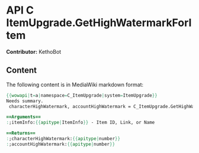 # API C ItemUpgrade.GetHighWatermarkForItem

**Contributor:** KethoBot

## Content

The following content is in MediaWiki markdown format:

```mediawiki
{{wowapi|t=a|namespace=C_ItemUpgrade|system=ItemUpgrade}}
Needs summary.
 characterHighWatermark, accountHighWatermark = C_ItemUpgrade.GetHighWatermarkForItem(itemInfo)

==Arguments==
:;itemInfo:{{apitype|ItemInfo}} - Item ID, Link, or Name

==Returns==
:;characterHighWatermark:{{apitype|number}}
:;accountHighWatermark:{{apitype|number}}
```